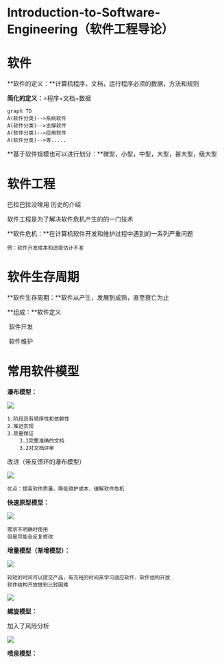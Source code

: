 # Introduction-to-Software-Engineering（软件工程导论）
# 软件

**软件的定义：**计算机程序，文档，运行程序必须的数据，方法和规则

**简化的定义：**=程序+文档+数据

~~~mermaid
graph TD
A(软件分类)-->系统软件
A(软件分类)-->支撑软件
A(软件分类)-->应用软件
A(软件分类)-->等.....
~~~

**基于软件规模也可以进行划分：**微型，小型，中型，大型，甚大型，级大型

# 软件工程

巴拉巴拉没啥用 历史的介绍

软件工程是为了解决软件危机产生的的一门技术

**软件危机：**在计算机软件开发和维护过程中遇到的一系列严重问题

~~~
例：软件开发成本和进度估计不准
~~~

# 软件生存周期

**软件生存周期：**软件从产生，发展到成熟，直至衰亡为止

**组成：**软件定义    

​		    软件开发

​			软件维护

# 常用软件模型

**瀑布模型：**

![](https://pic.imgdb.cn/item/6281a59109475431297ca1d1.jpg)

~~~
1.阶段具有顺序性和依赖性
2.推迟实现
3.质量保证
	3.1完整准确的文档
	3.2对文档评审
~~~

改进（带反馈环的瀑布模型）

![](https://pic.imgdb.cn/item/6281b028094754312993aa4e.jpg)

~~~
优点：提高软件质量，降低维护成本，缓解软件危机
~~~

**快速原型模型：**

![](https://pic.imgdb.cn/item/6281bb680947543129aec55a.jpg)

~~~
需求不明确时使用
但是可能会反复修改
~~~

**增量模型（渐增模型）：**

![](https://pic.imgdb.cn/item/6281bcc50947543129b24861.jpg)

~~~
较短的时间可以提交产品，有充裕的时间来学习适应软件，软件结构开放
软件结构开放做到比较困难
~~~

![](https://pic.imgdb.cn/item/6281bdcc0947543129b4e25a.jpg)

**螺旋模型：**

加入了风险分析

![](https://pic.imgdb.cn/item/6281bee30947543129b7af4c.jpg)



**喷泉模型：**

